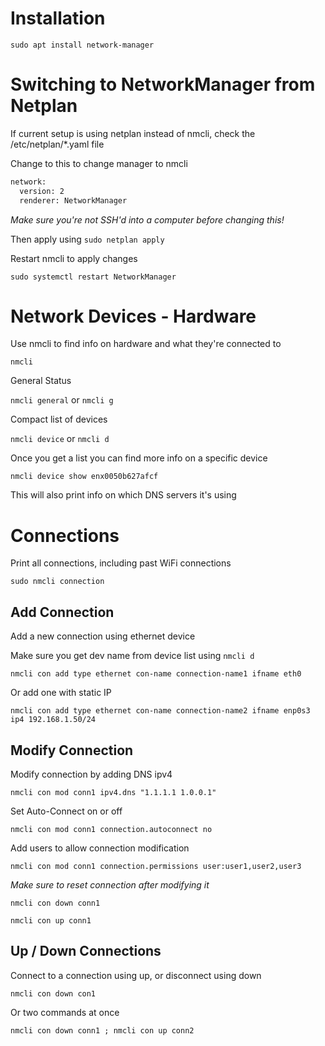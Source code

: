 # Installation
`sudo apt install network-manager`

# Switching to NetworkManager from Netplan
If current setup is using netplan instead of nmcli, check the /etc/netplan/*.yaml file

Change to this to change manager to nmcli

```bash
network:
  version: 2
  renderer: NetworkManager
```

*Make sure you're not SSH'd into a computer before changing this!*

Then apply using `sudo netplan apply`

Restart nmcli to apply changes

`sudo systemctl restart NetworkManager`

# Network Devices - Hardware
Use nmcli to find info on hardware and what they're connected to

`nmcli`

General Status

`nmcli general` or `nmcli g`

Compact list of devices

`nmcli device` or `nmcli d`

Once you get a list you can find more info on a specific device

`nmcli device show enx0050b627afcf`

This will also print info on which DNS servers it's using

# Connections
Print all connections, including past WiFi connections

`sudo nmcli connection`

## Add Connection
Add a new connection using ethernet device

Make sure you get dev name from device list using `nmcli d`

`nmcli con add type ethernet con-name connection-name1 ifname eth0`

Or add one with static IP

`nmcli con add type ethernet con-name connection-name2 ifname enp0s3 ip4 192.168.1.50/24`

## Modify Connection
Modify connection by adding DNS ipv4

`nmcli con mod conn1 ipv4.dns "1.1.1.1 1.0.0.1"`

Set Auto-Connect on or off

`nmcli con mod conn1 connection.autoconnect no`

Add users to allow connection modification

`nmcli con mod conn1 connection.permissions user:user1,user2,user3`

*Make sure to reset connection after modifying it*

`nmcli con down conn1`

`nmcli con up conn1`

## Up / Down Connections
Connect to a connection using up, or disconnect using down

`nmcli con down con1`

Or two commands at once

`nmcli con down conn1 ; nmcli con up conn2`

